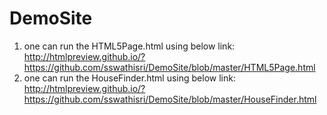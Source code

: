 DemoSite
========
1) one can run the HTML5Page.html using below link:
http://htmlpreview.github.io/?https://github.com/sswathisri/DemoSite/blob/master/HTML5Page.html
2) one can run the HouseFinder.html using below link:
http://htmlpreview.github.io/?https://github.com/sswathisri/DemoSite/blob/master/HouseFinder.html